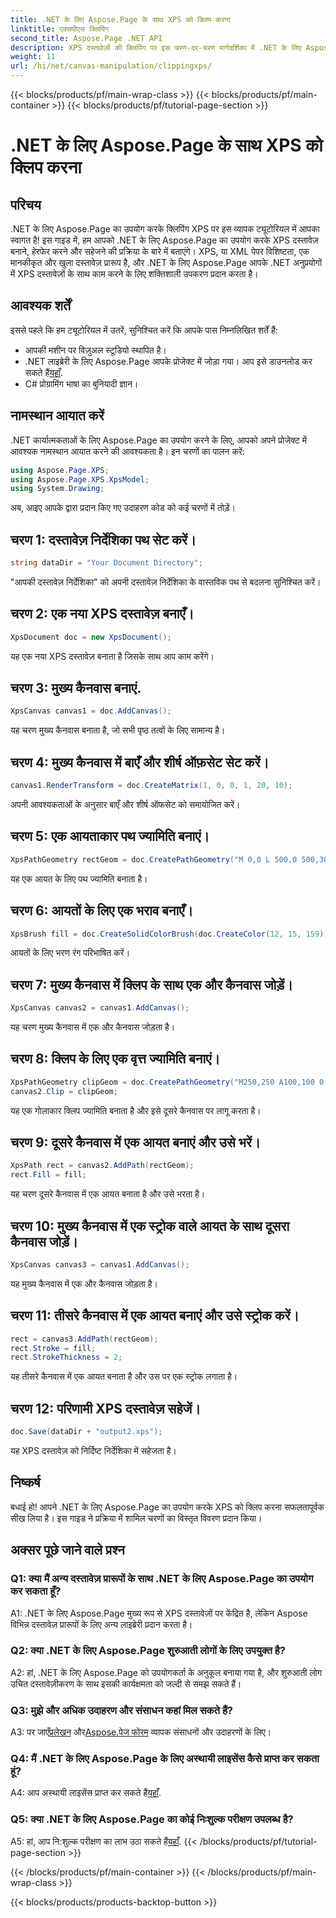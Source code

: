 ```yaml
---
title: .NET के लिए Aspose.Page के साथ XPS को क्लिप करना
linktitle: एक्सपीएस क्लिपिंग
second_title: Aspose.Page .NET API
description: XPS दस्तावेज़ों की क्लिपिंग पर इस चरण-दर-चरण मार्गदर्शिका में .NET के लिए Aspose.Page की शक्ति का अन्वेषण करें। XPS फ़ाइलें आसानी से बनाएं, हेरफेर करें और सहेजें।
weight: 11
url: /hi/net/canvas-manipulation/clippingxps/
---
```


{{< blocks/products/pf/main-wrap-class >}}
{{< blocks/products/pf/main-container >}}
{{< blocks/products/pf/tutorial-page-section >}}

# .NET के लिए Aspose.Page के साथ XPS को क्लिप करना

## परिचय

.NET के लिए Aspose.Page का उपयोग करके क्लिपिंग XPS पर इस व्यापक ट्यूटोरियल में आपका स्वागत है! इस गाइड में, हम आपको .NET के लिए Aspose.Page का उपयोग करके XPS दस्तावेज़ बनाने, हेरफेर करने और सहेजने की प्रक्रिया के बारे में बताएंगे। XPS, या XML पेपर विशिष्टता, एक मानकीकृत और खुला दस्तावेज़ प्रारूप है, और .NET के लिए Aspose.Page आपके .NET अनुप्रयोगों में XPS दस्तावेज़ों के साथ काम करने के लिए शक्तिशाली उपकरण प्रदान करता है।

## आवश्यक शर्तें

इससे पहले कि हम ट्यूटोरियल में उतरें, सुनिश्चित करें कि आपके पास निम्नलिखित शर्तें हैं:

- आपकी मशीन पर विज़ुअल स्टूडियो स्थापित है।
-  .NET लाइब्रेरी के लिए Aspose.Page आपके प्रोजेक्ट में जोड़ा गया। आप इसे डाउनलोड कर सकते हैं[यहाँ](https://releases.aspose.com/page/net/).
- C# प्रोग्रामिंग भाषा का बुनियादी ज्ञान।

## नामस्थान आयात करें

.NET कार्यात्मकताओं के लिए Aspose.Page का उपयोग करने के लिए, आपको अपने प्रोजेक्ट में आवश्यक नामस्थान आयात करने की आवश्यकता है। इन चरणों का पालन करें:

```csharp
using Aspose.Page.XPS;
using Aspose.Page.XPS.XpsModel;
using System.Drawing;
```

अब, आइए आपके द्वारा प्रदान किए गए उदाहरण कोड को कई चरणों में तोड़ें।

## चरण 1: दस्तावेज़ निर्देशिका पथ सेट करें।

```csharp
string dataDir = "Your Document Directory";
```

"आपकी दस्तावेज़ निर्देशिका" को अपनी दस्तावेज़ निर्देशिका के वास्तविक पथ से बदलना सुनिश्चित करें।

## चरण 2: एक नया XPS दस्तावेज़ बनाएँ।

```csharp
XpsDocument doc = new XpsDocument();
```

यह एक नया XPS दस्तावेज़ बनाता है जिसके साथ आप काम करेंगे।

## चरण 3: मुख्य कैनवास बनाएं.

```csharp
XpsCanvas canvas1 = doc.AddCanvas();
```

यह चरण मुख्य कैनवास बनाता है, जो सभी पृष्ठ तत्वों के लिए सामान्य है।

## चरण 4: मुख्य कैनवास में बाएँ और शीर्ष ऑफ़सेट सेट करें।

```csharp
canvas1.RenderTransform = doc.CreateMatrix(1, 0, 0, 1, 20, 10);
```

अपनी आवश्यकताओं के अनुसार बाएँ और शीर्ष ऑफसेट को समायोजित करें।

## चरण 5: एक आयताकार पथ ज्यामिति बनाएं।

```csharp
XpsPathGeometry rectGeom = doc.CreatePathGeometry("M 0,0 L 500,0 500,300 0,300 Z");
```

यह एक आयत के लिए पथ ज्यामिति बनाता है।

## चरण 6: आयतों के लिए एक भराव बनाएँ।

```csharp
XpsBrush fill = doc.CreateSolidColorBrush(doc.CreateColor(12, 15, 159));
```

आयतों के लिए भरण रंग परिभाषित करें।

## चरण 7: मुख्य कैनवास में क्लिप के साथ एक और कैनवास जोड़ें।

```csharp
XpsCanvas canvas2 = canvas1.AddCanvas();
```

यह चरण मुख्य कैनवास में एक और कैनवास जोड़ता है।

## चरण 8: क्लिप के लिए एक वृत्त ज्यामिति बनाएं।

```csharp
XpsPathGeometry clipGeom = doc.CreatePathGeometry("M250,250 A100,100 0 1 1 250,50 100,100 0 1 1 250,250");
canvas2.Clip = clipGeom;
```

यह एक गोलाकार क्लिप ज्यामिति बनाता है और इसे दूसरे कैनवास पर लागू करता है।

## चरण 9: दूसरे कैनवास में एक आयत बनाएं और उसे भरें।

```csharp
XpsPath rect = canvas2.AddPath(rectGeom);
rect.Fill = fill;
```

यह चरण दूसरे कैनवास में एक आयत बनाता है और उसे भरता है।

## चरण 10: मुख्य कैनवास में एक स्ट्रोक वाले आयत के साथ दूसरा कैनवास जोड़ें।

```csharp
XpsCanvas canvas3 = canvas1.AddCanvas();
```

यह मुख्य कैनवास में एक और कैनवास जोड़ता है।

## चरण 11: तीसरे कैनवास में एक आयत बनाएं और उसे स्ट्रोक करें।

```csharp
rect = canvas3.AddPath(rectGeom);
rect.Stroke = fill;
rect.StrokeThickness = 2;
```

यह तीसरे कैनवास में एक आयत बनाता है और उस पर एक स्ट्रोक लगाता है।

## चरण 12: परिणामी XPS दस्तावेज़ सहेजें।

```csharp
doc.Save(dataDir + "output2.xps");
```

यह XPS दस्तावेज़ को निर्दिष्ट निर्देशिका में सहेजता है।

## निष्कर्ष

बधाई हो! आपने .NET के लिए Aspose.Page का उपयोग करके XPS को क्लिप करना सफलतापूर्वक सीख लिया है। इस गाइड ने प्रक्रिया में शामिल चरणों का विस्तृत विवरण प्रदान किया।

## अक्सर पूछे जाने वाले प्रश्न

### Q1: क्या मैं अन्य दस्तावेज़ प्रारूपों के साथ .NET के लिए Aspose.Page का उपयोग कर सकता हूँ?

A1: .NET के लिए Aspose.Page मुख्य रूप से XPS दस्तावेज़ों पर केंद्रित है, लेकिन Aspose विभिन्न दस्तावेज़ प्रारूपों के लिए अन्य लाइब्रेरी प्रदान करता है।

### Q2: क्या .NET के लिए Aspose.Page शुरुआती लोगों के लिए उपयुक्त है?

A2: हां, .NET के लिए Aspose.Page को उपयोगकर्ता के अनुकूल बनाया गया है, और शुरुआती लोग उचित दस्तावेज़ीकरण के साथ इसकी कार्यक्षमता को जल्दी से समझ सकते हैं।

### Q3: मुझे और अधिक उदाहरण और संसाधन कहां मिल सकते हैं?

 A3: पर जाएँ[प्रलेखन](https://reference.aspose.com/page/net/) और[Aspose.पेज फोरम](https://forum.aspose.com/c/page/39) व्यापक संसाधनों और उदाहरणों के लिए।

### Q4: मैं .NET के लिए Aspose.Page के लिए अस्थायी लाइसेंस कैसे प्राप्त कर सकता हूं?

 A4: आप अस्थायी लाइसेंस प्राप्त कर सकते हैं[यहाँ](https://purchase.aspose.com/temporary-license/).

### Q5: क्या .NET के लिए Aspose.Page का कोई निःशुल्क परीक्षण उपलब्ध है?

 A5: हां, आप नि:शुल्क परीक्षण का लाभ उठा सकते हैं[यहाँ](https://releases.aspose.com/).
{{< /blocks/products/pf/tutorial-page-section >}}

{{< /blocks/products/pf/main-container >}}
{{< /blocks/products/pf/main-wrap-class >}}

{{< blocks/products/products-backtop-button >}}
